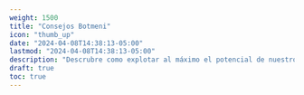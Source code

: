 ```yaml
---
weight: 1500
title: "Consejos Botmeni"
icon: "thumb_up"
date: "2024-04-08T14:38:13-05:00"
lastmod: "2024-04-08T14:38:13-05:00"
description: "Descrubre como explotar al máximo el potencial de nuestro bot"
draft: true
toc: true
---
```

